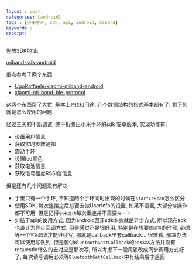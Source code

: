 ```yaml
---
layout : post
categories: [android]
tags : [小米手环, sdk, api, android, miband]
keywords :
excerpt:
---
```



先放SDK地址:

[miband-sdk-android](https://github.com/pangliang/miband-sdk-android)


重点参考了两个东西:

- [UgoRaffaele/xiaomi-miband-android](https://github.com/UgoRaffaele/xiaomi-miband-android)
- [xiaomi-mi-band-ble-protocol](http://allmydroids.blogspot.de/2014/12/xiaomi-mi-band-ble-protocol-reverse.html)

这两个东西帮了大忙, 基本上`特征`和用途, 几个数据结构的格式基本都有了, 剩下的就是怎么使用的问题

经过三天的不断调试, 终于折腾出小米手环的sdk 安卓版本, 实现功能有:

- 设置用户信息
- 获取实时步数通知
- 震动手环
- 设置led颜色
- 获取电池信息
- 获取信号强度RSSI值信息

但是还有几个问题没有解决:

- 手里只有一个手环, 不知道两个手环同时出现的时候在`startLeScan`怎么区分
- 使用SDK, 每次连接之后总要去做UserInfo的设置, 如果不设置, 大部分`写`操作都不可用. 但是记得`小米运动`每次重连并不需要`拍一下`
- 纠结于api的使用方式, 因为android蓝牙sdk本身就是异步方式, 所以现在sdk也设计为异步回调方式; 但是感觉不是很好用, 特别是在想要`连续写`的时候, 必须等一个`写的回调`才能继续写, 那就是callback里套callback... 很难看, 解决办法可以使用写队列, 但是貌似`BluetoothGattCallback`的`onXXXX`方法并没有requestId什么的去对应是那次写; 所以考虑下一般用锁改成同步调用方式好了, 每次读写调用必须等`BluetoothGattCallback`中有结果后才返回
